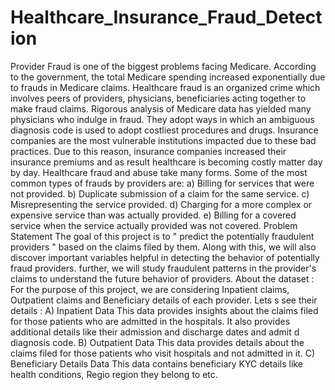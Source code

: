 # Healthcare_Insurance_Fraud_Detection
Provider Fraud is one of the biggest problems facing Medicare. According to the government, the total Medicare spending increased exponentially due to frauds in Medicare claims. Healthcare fraud is an organized crime which involves peers of providers, physicians, beneficiaries acting together to make fraud claims. Rigorous analysis of Medicare data has yielded many physicians who indulge in fraud. They adopt ways in which an ambiguous diagnosis code is used to adopt costliest procedures and drugs. Insurance companies are the most vulnerable institutions impacted due to these bad practices. Due to this reason, insurance companies increased their insurance premiums and as result healthcare is becoming costly matter day by day. Healthcare fraud and abuse take many forms. Some of the most common types of frauds by providers are: a) Billing for services that were not provided. b) Duplicate submission of a claim for the same service. c) Misrepresenting the service provided. d) Charging for a more complex or expensive service than was actually provided. e) Billing for a covered service when the service actually provided was not covered. Problem Statement The goal of this project is to " predict the potentially fraudulent providers " based on the claims filed by them. Along with this, we will also discover important variables helpful in detecting the behavior of potentially fraud providers. further, we will study fraudulent patterns in the provider's claims to understand the future behavior of providers. About the dataset : For the purpose of this project, we are considering Inpatient claims, Outpatient claims and Beneficiary details of each provider. Lets s see their details : A) Inpatient Data This data provides insights about the claims filed for those patients who are admitted in the hospitals. It also provides additional details like their admission and discharge dates and admit d diagnosis code. B) Outpatient Data This data provides details about the claims filed for those patients who visit hospitals and not admitted in it. C) Beneficiary Details Data This data contains beneficiary KYC details like health conditions, Regio region they belong to etc.
